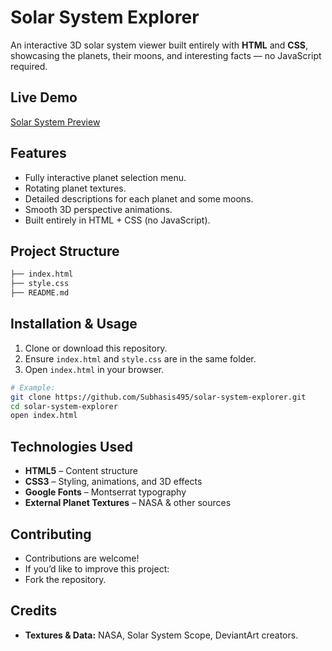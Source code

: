 # Solar System Explorer

An interactive 3D solar system viewer built entirely with **HTML** and **CSS**, showcasing the planets, their moons, and interesting facts — no JavaScript required.

## Live Demo
[Solar System Preview](https://solarsystemexplor.netlify.app/)

## Features
- Fully interactive planet selection menu.
- Rotating planet textures.
- Detailed descriptions for each planet and some moons.
- Smooth 3D perspective animations.
- Built entirely in HTML + CSS (no JavaScript).

## Project Structure

```bash
├── index.html 
├── style.css 
├── README.md
```

## Installation & Usage
1. Clone or download this repository.
2. Ensure `index.html` and `style.css` are in the same folder.
3. Open `index.html` in your browser.

```bash
# Example:
git clone https://github.com/Subhasis495/solar-system-explorer.git
cd solar-system-explorer
open index.html 
```

## Technologies Used
- **HTML5** – Content structure
- **CSS3** – Styling, animations, and 3D effects
- **Google Fonts** – Montserrat typography
- **External Planet Textures** – NASA & other sources

## Contributing
- Contributions are welcome!  
- If you’d like to improve this project:
- Fork the repository.

## Credits
- **Textures & Data:** NASA, Solar System Scope, DeviantArt creators.

